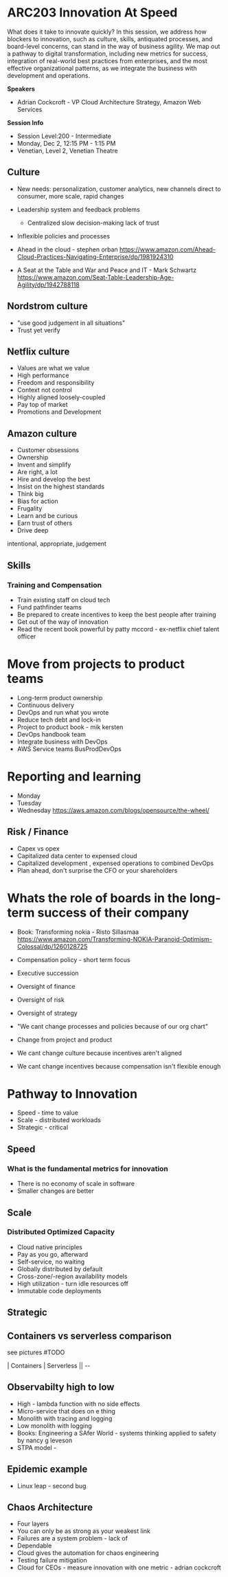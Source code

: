 # ARC203 Innovation At Speed

What does it take to innovate quickly? In this session, we address how blockers to innovation, such as culture, skills, antiquated processes, and board-level concerns, can stand in the way of business agility. We map out a pathway to digital transformation, including new metrics for success, integration of real-world best practices from enterprises, and the most effective organizational patterns, as we integrate the business with development and operations.

**Speakers**

- Adrian Cockcroft - VP Cloud Architecture Strategy, Amazon Web Services

**Session Info**

- Session Level:200 - Intermediate
- Monday, Dec 2, 12:15 PM - 1:15 PM
- Venetian, Level 2, Venetian Theatre

## Culture

- New needs: personalization, customer analytics, new channels direct to consumer, more scale, rapid changes
- Leadership system and feedback problems
  - Centralized slow decision-making lack of trust
- Inflexible policies and processes

- Ahead in the cloud - stephen orban https://www.amazon.com/Ahead-Cloud-Practices-Navigating-Enterprise/dp/1981924310
- A Seat at the Table and War and Peace and IT - Mark Schwartz https://www.amazon.com/Seat-Table-Leadership-Age-Agility/dp/1942788118

## Nordstrom culture

- "use good judgement in all situations"
- Trust yet verify

## Netflix culture

- Values are what we value
- High performance
- Freedom and responsibility
- Context not control
- Highly aligned loosely-coupled
- Pay top of market
- Promotions and Development

## Amazon culture

- Customer obsessions
- Ownership
- Invent and simplify
- Are right, a lot
- Hire and develop the best
- Insist on the highest standards
- Think big
- Bias for action
- Frugality
- Learn and be curious
- Earn trust of others
- Drive deep

intentional, appropriate, judgement

## Skills

### Training and Compensation

- Train existing staff on cloud tech
- Fund pathfinder teams
- Be prepared to create incentives to keep the best people after training
- Get out of the way of innovation
- Read the recent book powerful by patty mccord - ex-netflix chief talent officer

# Move from projects to product teams

- Long-term product ownership
- Continuous delivery
- DevOps and run what you wrote
- Reduce tech debt and lock-in
- Project to product book - mik kersten
- DevOps handbook team
- Integrate business with DevOps
- AWS Service teams BusProdDevOps

# Reporting and learning

- Monday
- Tuesday
- Wednesday
  https://aws.amazon.com/blogs/opensource/the-wheel/

## Risk / Finance

- Capex vs opex
- Capitalized data center to expensed cloud
- Capitalized development , expensed operations to combined DevOps
- Plan ahead, don't surprise the CFO or your shareholders

# Whats the role of boards in the long-term success of their company

- Book: Transforming nokia - Risto Sillasmaa https://www.amazon.com/Transforming-NOKIA-Paranoid-Optimism-Colossal/dp/1260128725

- Compensation policy - short term focus
- Executive succession
- Oversight of finance
- Oversight of risk
- Oversight of strategy
- "We cant change processes and policies because of our org chart"
- Change from project and product
- We cant change culture because incentives aren't aligned
- We cant change incentives because compensation isn't flexible enough

# Pathway to Innovation

- Speed - time to value
- Scale - distributed workloads
- Strategic - critical

## Speed

### What is the fundamental metrics for innovation

- There is no economy of scale in software
- Smaller changes are better

## Scale

### Distributed Optimized Capacity

- Cloud native principles
- Pay as you go, afterward
- Self-service, no waiting
- Globally distributed by default
- Cross-zone/-region availability models
- High utilization - turn idle resources off
- Immutable code deployments

## Strategic

## Containers vs serverless comparison

see pictures
#TODO

| Containers | Serverless || --

## Observabilty high to low

- High - lambda function with no side effects
- Micro-service that does on e thing
- Monolith with tracing and logging
- Low monolith with logging
- Books: Engineering a SAfer World - systems thinking applied to safety by nancy g leveson
- STPA model -

## Epidemic example

- Linux leap - second bug

## Chaos Architecture

- Four layers
- You can only be as strong as your weakest link
- Failures are a system problem - lack of
- Dependable
- Cloud gives the automation for chaos engineering
- Testing failure mitigation
- Cloud for CEOs - measure innovation with one metric - adrian cockcroft

